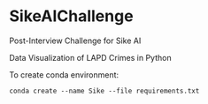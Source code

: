 # SikeAIChallenge
Post-Interview Challenge for Sike AI

Data Visualization of LAPD Crimes in Python

To create conda environment:

`conda create --name Sike --file requirements.txt`
